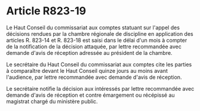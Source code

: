 # Article R823-19

Le Haut Conseil du commissariat aux comptes statuant sur l'appel des décisions rendues par la chambre régionale de discipline en application des articles R. 823-14 et R. 823-18 est saisi dans le délai d'un mois à compter de la notification de la décision attaquée, par lettre recommandée avec demande d'avis de réception adressée au président de la chambre.

Le secrétaire du Haut Conseil du commissariat aux comptes cite les parties à comparaître devant le Haut Conseil quinze jours au moins avant l'audience, par lettre recommandée avec demande d'avis de réception.

Le secrétaire notifie la décision aux intéressés par lettre recommandée avec demande d'avis de réception et contre émargement ou récépissé au magistrat chargé du ministère public.
